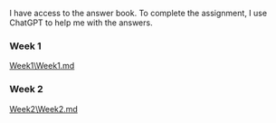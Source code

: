 I have access to the answer book. To complete the assignment, I use ChatGPT to help me with the answers.

### Week 1
[Week1\Week1.md](Week1\Week1.md)

### Week 2
[Week2\Week2.md](Week2\Week2.md)
